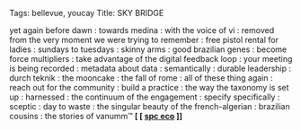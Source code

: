 Tags: bellevue, youcay
Title: SKY BRIDGE
  
yet again before dawn : towards medina : with the voice of vi : removed from the very moment we were trying to remember : free pistol rental for ladies : sundays to tuesdays : skinny arms : good brazilian genes : become force multipliers : take advantage of the digital feedback loop : your meeting is being recorded : metadata about data : semantically : durable leadership : durch teknik : the mooncake : the fall of rome : all of these thing again : reach out for the community : build a practice : the way the taxonomy is set up : harnessed : the continuum of the engagement : specify specifically : sceptic : day to waste : the singular beauty of the french-algerian : brazilian cousins : the stories of vanumm™
**[ [ [spc eco](https://spceco.bandcamp.com) ]]**